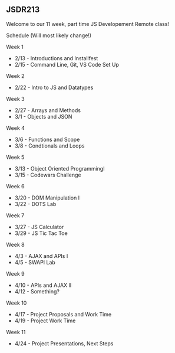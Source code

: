 ## JSDR213


Welcome to our 11 week, part time JS Developement Remote class!



Schedule (Will most likely change!)

Week 1 
 - 2/13 - Introductions and Installfest
 - 2/15 - Command Line, Git, VS Code Set Up

Week 2 
 - 2/22 - Intro to JS and Datatypes

Week 3
  - 2/27 - Arrays and Methods
  - 3/1 - Objects and JSON

Week 4
  - 3/6 - Functions and Scope
  - 3/8 - Condtionals and Loops
  
Week 5
  - 3/13 - Object Oriented ProgrammingI
  - 3/15 - Codewars Challenge 
  
Week 6
  - 3/20 - DOM Manipulation I
  - 3/22 - DOTS Lab
 
Week 7 
   - 3/27 - JS Calculator
   - 3/29 - JS Tic Tac Toe
   
Week 8
   - 4/3 - AJAX and APIs I
   - 4/5 - SWAPI Lab

Week 9
   - 4/10 - APIs and AJAX II
   - 4/12 - Something?
 
Week 10
   - 4/17 - Project Proposals and Work Time
   - 4/19 - Project Work Time
   
Week 11
   - 4/24 - Project Presentations, Next Steps

